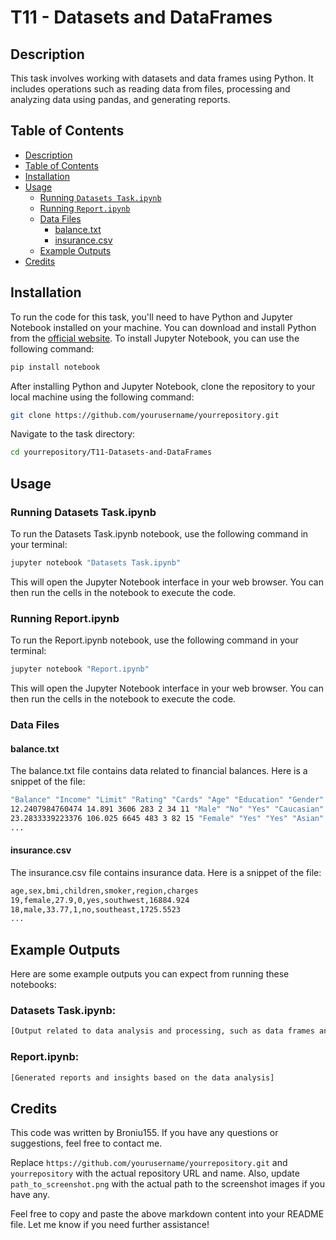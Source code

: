# T11 - Datasets and DataFrames

## Description
This task involves working with datasets and data frames using Python. It includes operations such as reading data from files, processing and analyzing data using pandas, and generating reports.

## Table of Contents
- [Description](#description)
- [Table of Contents](#table-of-contents)
- [Installation](#installation)
- [Usage](#usage)
  - [Running `Datasets Task.ipynb`](#running-datasets-taskipynb)
  - [Running `Report.ipynb`](#running-reportipynb)
  - [Data Files](#data-files)
    - [balance.txt](#balancetxt)
    - [insurance.csv](#insurancecsv)
  - [Example Outputs](#example-outputs)
- [Credits](#credits)

## Installation
To run the code for this task, you'll need to have Python and Jupyter Notebook installed on your machine. You can download and install Python from the [official website](https://www.python.org/downloads/). To install Jupyter Notebook, you can use the following command:
```sh
pip install notebook
```

After installing Python and Jupyter Notebook, clone the repository to your local machine using the following command:
```sh
git clone https://github.com/yourusername/yourrepository.git
```

Navigate to the task directory:
```sh
cd yourrepository/T11-Datasets-and-DataFrames
```

## Usage

### Running Datasets Task.ipynb
To run the Datasets Task.ipynb notebook, use the following command in your terminal:
```sh
jupyter notebook "Datasets Task.ipynb"
```

This will open the Jupyter Notebook interface in your web browser. You can then run the cells in the notebook to execute the code.

### Running Report.ipynb
To run the Report.ipynb notebook, use the following command in your terminal:

```sh
jupyter notebook "Report.ipynb"
```

This will open the Jupyter Notebook interface in your web browser. You can then run the cells in the notebook to execute the code.

### Data Files

#### balance.txt
The balance.txt file contains data related to financial balances. Here is a snippet of the file:
```sh
"Balance" "Income" "Limit" "Rating" "Cards" "Age" "Education" "Gender" "Student" "Married" "Ethnicity"
12.2407984760474 14.891 3606 283 2 34 11 "Male" "No" "Yes" "Caucasian"
23.2833339223376 106.025 6645 483 3 82 15 "Female" "Yes" "Yes" "Asian"
...
```

#### insurance.csv
The insurance.csv file contains insurance data. Here is a snippet of the file:

```sh
age,sex,bmi,children,smoker,region,charges
19,female,27.9,0,yes,southwest,16884.924
18,male,33.77,1,no,southeast,1725.5523
...
```

## Example Outputs
 Here are some example outputs you can expect from running these notebooks:

### Datasets Task.ipynb:
```sh
[Output related to data analysis and processing, such as data frames and visualizations]
```
### Report.ipynb:
```sh
[Generated reports and insights based on the data analysis]
```

## Credits
This code was written by Broniu155. If you have any questions or suggestions, feel free to contact me.


Replace `https://github.com/yourusername/yourrepository.git` and `yourrepository` with the actual repository URL and name. Also, update `path_to_screenshot.png` with the actual path to the screenshot images if you have any.

Feel free to copy and paste the above markdown content into your README file. Let me know if you need further assistance!








